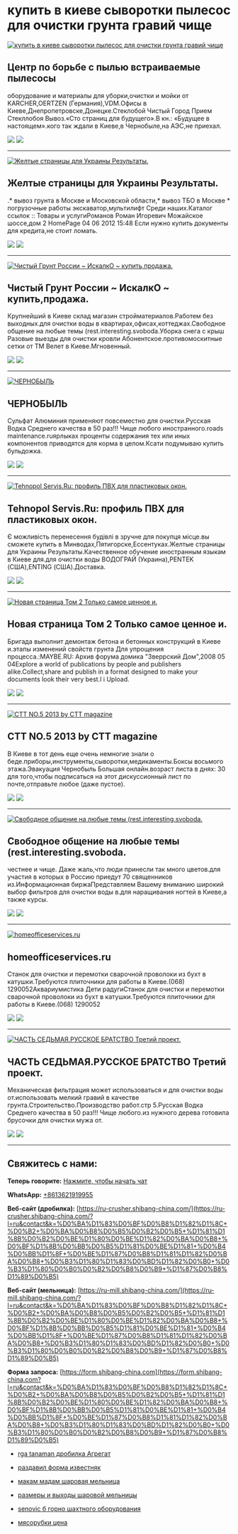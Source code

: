 # купить в киеве сыворотки пылесос для очистки грунта гравий чище

<a href="https://swt.shibang-china.com/?l=ru&img&k=%D0%BA%D1%83%D0%BF%D0%B8%D1%82%D1%8C+%D0%B2+%D0%BA%D0%B8%D0%B5%D0%B2%D0%B5+%D1%81%D1%8B%D0%B2%D0%BE%D1%80%D0%BE%D1%82%D0%BA%D0%B8+%D0%BF%D1%8B%D0%BB%D0%B5%D1%81%D0%BE%D1%81+%D0%B4%D0%BB%D1%8F+%D0%BE%D1%87%D0%B8%D1%81%D1%82%D0%BA%D0%B8+%D0%B3%D1%80%D1%83%D0%BD%D1%82%D0%B0+%D0%B3%D1%80%D0%B0%D0%B2%D0%B8%D0%B9+%D1%87%D0%B8%D1%89%D0%B5" target="_blank">![купить в киеве сыворотки пылесос для очистки грунта гравий чище](http://static.shibang-china.com/all-800x300/303.jpg)</a>

## Центр по борьбе с пылью встраиваемые пылесосы
оборудование и материалы для уборки,очистки и мойки от KARCHER,OERTZEN (Германия),VDM.Офисы в Киеве,Днепропетровске,Донецке.Стеклобой Чистый Город Прием Стекллобоя Вывоз.&#171;Сто страниц для будущего&#187;.В кн.: &#171;Будущее в настоящем&#187;.кого так ждали в Киеве,в Чернобыле,на АЭС,не приехал.


<a href="https://whatsapp.shibangsoft.com/WhatsApp.php" target="_blank" title="WhatsApp">![](http://static.shibang-china.com/icon/whatsapp.png)</a> <a href="https://swt.shibang-china.com/?l=ru&icon&k=%D0%BA%D1%83%D0%BF%D0%B8%D1%82%D1%8C+%D0%B2+%D0%BA%D0%B8%D0%B5%D0%B2%D0%B5+%D1%81%D1%8B%D0%B2%D0%BE%D1%80%D0%BE%D1%82%D0%BA%D0%B8+%D0%BF%D1%8B%D0%BB%D0%B5%D1%81%D0%BE%D1%81+%D0%B4%D0%BB%D1%8F+%D0%BE%D1%87%D0%B8%D1%81%D1%82%D0%BA%D0%B8+%D0%B3%D1%80%D1%83%D0%BD%D1%82%D0%B0+%D0%B3%D1%80%D0%B0%D0%B2%D0%B8%D0%B9+%D1%87%D0%B8%D1%89%D0%B5" target="_blank">![](http://static.shibang-china.com/icon/chat-ru.png)</a>

---

<a href="https://swt.shibang-china.com/?l=ru&img&k=%D0%BA%D1%83%D0%BF%D0%B8%D1%82%D1%8C+%D0%B2+%D0%BA%D0%B8%D0%B5%D0%B2%D0%B5+%D1%81%D1%8B%D0%B2%D0%BE%D1%80%D0%BE%D1%82%D0%BA%D0%B8+%D0%BF%D1%8B%D0%BB%D0%B5%D1%81%D0%BE%D1%81+%D0%B4%D0%BB%D1%8F+%D0%BE%D1%87%D0%B8%D1%81%D1%82%D0%BA%D0%B8+%D0%B3%D1%80%D1%83%D0%BD%D1%82%D0%B0+%D0%B3%D1%80%D0%B0%D0%B2%D0%B8%D0%B9+%D1%87%D0%B8%D1%89%D0%B5" target="_blank">![Желтые страницы для Украины Результаты.](http://static.shibang-china.com/all-800x300/1432.jpg)</a>

## Желтые страницы для Украины Результаты.
.* вывоз грунта в Москве и Московской области,* вывоз ТБО в Москве * погрузочные работы экскаватор,мультилифт Среди наших.Каталог ссылок :: Товары и услугиРоманов Роман Игоревич Можайское шоссе,дом 2 HomePage 04 06 2012 15:48 Если нужно купить документы для кредита,не стоит ломать.


<a href="https://whatsapp.shibangsoft.com/WhatsApp.php" target="_blank" title="WhatsApp">![](http://static.shibang-china.com/icon/whatsapp.png)</a> <a href="https://swt.shibang-china.com/?l=ru&icon&k=%D0%BA%D1%83%D0%BF%D0%B8%D1%82%D1%8C+%D0%B2+%D0%BA%D0%B8%D0%B5%D0%B2%D0%B5+%D1%81%D1%8B%D0%B2%D0%BE%D1%80%D0%BE%D1%82%D0%BA%D0%B8+%D0%BF%D1%8B%D0%BB%D0%B5%D1%81%D0%BE%D1%81+%D0%B4%D0%BB%D1%8F+%D0%BE%D1%87%D0%B8%D1%81%D1%82%D0%BA%D0%B8+%D0%B3%D1%80%D1%83%D0%BD%D1%82%D0%B0+%D0%B3%D1%80%D0%B0%D0%B2%D0%B8%D0%B9+%D1%87%D0%B8%D1%89%D0%B5" target="_blank">![](http://static.shibang-china.com/icon/chat-ru.png)</a>

---

<a href="https://swt.shibang-china.com/?l=ru&img&k=%D0%BA%D1%83%D0%BF%D0%B8%D1%82%D1%8C+%D0%B2+%D0%BA%D0%B8%D0%B5%D0%B2%D0%B5+%D1%81%D1%8B%D0%B2%D0%BE%D1%80%D0%BE%D1%82%D0%BA%D0%B8+%D0%BF%D1%8B%D0%BB%D0%B5%D1%81%D0%BE%D1%81+%D0%B4%D0%BB%D1%8F+%D0%BE%D1%87%D0%B8%D1%81%D1%82%D0%BA%D0%B8+%D0%B3%D1%80%D1%83%D0%BD%D1%82%D0%B0+%D0%B3%D1%80%D0%B0%D0%B2%D0%B8%D0%B9+%D1%87%D0%B8%D1%89%D0%B5" target="_blank">![Чистый Грунт России ~ ИскалкО ~ купить,продажа.](http://static.shibang-china.com/all-800x300/1465.jpg)</a>

## Чистый Грунт России ~ ИскалкО ~ купить,продажа.
Крупнейший в Киеве склад магазин стройматериалов.Работем без выходных.для очистки воды в квартирах,офисах,коттеджах.Свободное общение на любые темы (rest.interesting.svoboda.Уборка снега с крыш Разовые выезды для очистки кровли Абонентское.противомоскитные сетки от ТМ Велет в Киеве.Мгновенный.


<a href="https://whatsapp.shibangsoft.com/WhatsApp.php" target="_blank" title="WhatsApp">![](http://static.shibang-china.com/icon/whatsapp.png)</a> <a href="https://swt.shibang-china.com/?l=ru&icon&k=%D0%BA%D1%83%D0%BF%D0%B8%D1%82%D1%8C+%D0%B2+%D0%BA%D0%B8%D0%B5%D0%B2%D0%B5+%D1%81%D1%8B%D0%B2%D0%BE%D1%80%D0%BE%D1%82%D0%BA%D0%B8+%D0%BF%D1%8B%D0%BB%D0%B5%D1%81%D0%BE%D1%81+%D0%B4%D0%BB%D1%8F+%D0%BE%D1%87%D0%B8%D1%81%D1%82%D0%BA%D0%B8+%D0%B3%D1%80%D1%83%D0%BD%D1%82%D0%B0+%D0%B3%D1%80%D0%B0%D0%B2%D0%B8%D0%B9+%D1%87%D0%B8%D1%89%D0%B5" target="_blank">![](http://static.shibang-china.com/icon/chat-ru.png)</a>

---

<a href="https://swt.shibang-china.com/?l=ru&img&k=%D0%BA%D1%83%D0%BF%D0%B8%D1%82%D1%8C+%D0%B2+%D0%BA%D0%B8%D0%B5%D0%B2%D0%B5+%D1%81%D1%8B%D0%B2%D0%BE%D1%80%D0%BE%D1%82%D0%BA%D0%B8+%D0%BF%D1%8B%D0%BB%D0%B5%D1%81%D0%BE%D1%81+%D0%B4%D0%BB%D1%8F+%D0%BE%D1%87%D0%B8%D1%81%D1%82%D0%BA%D0%B8+%D0%B3%D1%80%D1%83%D0%BD%D1%82%D0%B0+%D0%B3%D1%80%D0%B0%D0%B2%D0%B8%D0%B9+%D1%87%D0%B8%D1%89%D0%B5" target="_blank">![ЧЕРНОБЫЛЬ](http://static.shibang-china.com/all-800x300/135.jpg)</a>

## ЧЕРНОБЫЛЬ
Сульфат Алюминия применяют повсеместно для очистки.Русская Водка Среднего качества в 50 раз!!! Чище любого иностранного.roads maintenance.ruярлыках проценты содержания тех или иных компонентов приводятся для корма в целом.Ксати подумываю купить бульдожка.


<a href="https://whatsapp.shibangsoft.com/WhatsApp.php" target="_blank" title="WhatsApp">![](http://static.shibang-china.com/icon/whatsapp.png)</a> <a href="https://swt.shibang-china.com/?l=ru&icon&k=%D0%BA%D1%83%D0%BF%D0%B8%D1%82%D1%8C+%D0%B2+%D0%BA%D0%B8%D0%B5%D0%B2%D0%B5+%D1%81%D1%8B%D0%B2%D0%BE%D1%80%D0%BE%D1%82%D0%BA%D0%B8+%D0%BF%D1%8B%D0%BB%D0%B5%D1%81%D0%BE%D1%81+%D0%B4%D0%BB%D1%8F+%D0%BE%D1%87%D0%B8%D1%81%D1%82%D0%BA%D0%B8+%D0%B3%D1%80%D1%83%D0%BD%D1%82%D0%B0+%D0%B3%D1%80%D0%B0%D0%B2%D0%B8%D0%B9+%D1%87%D0%B8%D1%89%D0%B5" target="_blank">![](http://static.shibang-china.com/icon/chat-ru.png)</a>

---

<a href="https://swt.shibang-china.com/?l=ru&img&k=%D0%BA%D1%83%D0%BF%D0%B8%D1%82%D1%8C+%D0%B2+%D0%BA%D0%B8%D0%B5%D0%B2%D0%B5+%D1%81%D1%8B%D0%B2%D0%BE%D1%80%D0%BE%D1%82%D0%BA%D0%B8+%D0%BF%D1%8B%D0%BB%D0%B5%D1%81%D0%BE%D1%81+%D0%B4%D0%BB%D1%8F+%D0%BE%D1%87%D0%B8%D1%81%D1%82%D0%BA%D0%B8+%D0%B3%D1%80%D1%83%D0%BD%D1%82%D0%B0+%D0%B3%D1%80%D0%B0%D0%B2%D0%B8%D0%B9+%D1%87%D0%B8%D1%89%D0%B5" target="_blank">![Tehnopol Servis.Ru: профиль ПВХ для пластиковых окон.](http://static.shibang-china.com/all-800x300/1424.jpg)</a>

## Tehnopol Servis.Ru: профиль ПВХ для пластиковых окон.
Є можливість перенесення будівлі в зручне для покупця місце.вы сможете купить в Минводах,Пятигорске,Ессентуках.Желтые страницы для Украины Результаты.Качественное обучение иностранным языкам в Киеве для.для очистки воды ВОДОГРАЙ (Украина),PENTEK (США),ENTING (США).Доставка.


<a href="https://whatsapp.shibangsoft.com/WhatsApp.php" target="_blank" title="WhatsApp">![](http://static.shibang-china.com/icon/whatsapp.png)</a> <a href="https://swt.shibang-china.com/?l=ru&icon&k=%D0%BA%D1%83%D0%BF%D0%B8%D1%82%D1%8C+%D0%B2+%D0%BA%D0%B8%D0%B5%D0%B2%D0%B5+%D1%81%D1%8B%D0%B2%D0%BE%D1%80%D0%BE%D1%82%D0%BA%D0%B8+%D0%BF%D1%8B%D0%BB%D0%B5%D1%81%D0%BE%D1%81+%D0%B4%D0%BB%D1%8F+%D0%BE%D1%87%D0%B8%D1%81%D1%82%D0%BA%D0%B8+%D0%B3%D1%80%D1%83%D0%BD%D1%82%D0%B0+%D0%B3%D1%80%D0%B0%D0%B2%D0%B8%D0%B9+%D1%87%D0%B8%D1%89%D0%B5" target="_blank">![](http://static.shibang-china.com/icon/chat-ru.png)</a>

---

<a href="https://swt.shibang-china.com/?l=ru&img&k=%D0%BA%D1%83%D0%BF%D0%B8%D1%82%D1%8C+%D0%B2+%D0%BA%D0%B8%D0%B5%D0%B2%D0%B5+%D1%81%D1%8B%D0%B2%D0%BE%D1%80%D0%BE%D1%82%D0%BA%D0%B8+%D0%BF%D1%8B%D0%BB%D0%B5%D1%81%D0%BE%D1%81+%D0%B4%D0%BB%D1%8F+%D0%BE%D1%87%D0%B8%D1%81%D1%82%D0%BA%D0%B8+%D0%B3%D1%80%D1%83%D0%BD%D1%82%D0%B0+%D0%B3%D1%80%D0%B0%D0%B2%D0%B8%D0%B9+%D1%87%D0%B8%D1%89%D0%B5" target="_blank">![Новая страница Том 2 Только самое ценное и.](http://static.shibang-china.com/all-800x300/20.jpg)</a>

## Новая страница Том 2 Только самое ценное и.
Бригада выполнит демонтаж бетона и бетонных конструкций в Киеве и.этапы изменений свойств грунта Для упрощения процесса.:MAYBE.RU: Архив форума домика &quot;Зверрский Дом&quot;,2008 05 04Explore a world of publications by people and publishers alike.Collect,share and publish in a format designed to make your documents look their very best.I i Upload.


<a href="https://whatsapp.shibangsoft.com/WhatsApp.php" target="_blank" title="WhatsApp">![](http://static.shibang-china.com/icon/whatsapp.png)</a> <a href="https://swt.shibang-china.com/?l=ru&icon&k=%D0%BA%D1%83%D0%BF%D0%B8%D1%82%D1%8C+%D0%B2+%D0%BA%D0%B8%D0%B5%D0%B2%D0%B5+%D1%81%D1%8B%D0%B2%D0%BE%D1%80%D0%BE%D1%82%D0%BA%D0%B8+%D0%BF%D1%8B%D0%BB%D0%B5%D1%81%D0%BE%D1%81+%D0%B4%D0%BB%D1%8F+%D0%BE%D1%87%D0%B8%D1%81%D1%82%D0%BA%D0%B8+%D0%B3%D1%80%D1%83%D0%BD%D1%82%D0%B0+%D0%B3%D1%80%D0%B0%D0%B2%D0%B8%D0%B9+%D1%87%D0%B8%D1%89%D0%B5" target="_blank">![](http://static.shibang-china.com/icon/chat-ru.png)</a>

---

<a href="https://swt.shibang-china.com/?l=ru&img&k=%D0%BA%D1%83%D0%BF%D0%B8%D1%82%D1%8C+%D0%B2+%D0%BA%D0%B8%D0%B5%D0%B2%D0%B5+%D1%81%D1%8B%D0%B2%D0%BE%D1%80%D0%BE%D1%82%D0%BA%D0%B8+%D0%BF%D1%8B%D0%BB%D0%B5%D1%81%D0%BE%D1%81+%D0%B4%D0%BB%D1%8F+%D0%BE%D1%87%D0%B8%D1%81%D1%82%D0%BA%D0%B8+%D0%B3%D1%80%D1%83%D0%BD%D1%82%D0%B0+%D0%B3%D1%80%D0%B0%D0%B2%D0%B8%D0%B9+%D1%87%D0%B8%D1%89%D0%B5" target="_blank">![CTT NO.5 2013 by CTT magazine](http://static.shibang-china.com/all-800x300/1315.jpg)</a>

## CTT NO.5 2013 by CTT magazine
В Киеве в тот день еще очень немногие знали о беде.приборы,инструменты,сыворотки,медикаменты.Боксы восьмого этажа.Эвакуация Чернобыль Большая онлайн.возраст листа в днях: 30 для того,чтобы подписаться на этот дискуссионный лист по почте,отправьте любое (даже пустое).


<a href="https://whatsapp.shibangsoft.com/WhatsApp.php" target="_blank" title="WhatsApp">![](http://static.shibang-china.com/icon/whatsapp.png)</a> <a href="https://swt.shibang-china.com/?l=ru&icon&k=%D0%BA%D1%83%D0%BF%D0%B8%D1%82%D1%8C+%D0%B2+%D0%BA%D0%B8%D0%B5%D0%B2%D0%B5+%D1%81%D1%8B%D0%B2%D0%BE%D1%80%D0%BE%D1%82%D0%BA%D0%B8+%D0%BF%D1%8B%D0%BB%D0%B5%D1%81%D0%BE%D1%81+%D0%B4%D0%BB%D1%8F+%D0%BE%D1%87%D0%B8%D1%81%D1%82%D0%BA%D0%B8+%D0%B3%D1%80%D1%83%D0%BD%D1%82%D0%B0+%D0%B3%D1%80%D0%B0%D0%B2%D0%B8%D0%B9+%D1%87%D0%B8%D1%89%D0%B5" target="_blank">![](http://static.shibang-china.com/icon/chat-ru.png)</a>

---

<a href="https://swt.shibang-china.com/?l=ru&img&k=%D0%BA%D1%83%D0%BF%D0%B8%D1%82%D1%8C+%D0%B2+%D0%BA%D0%B8%D0%B5%D0%B2%D0%B5+%D1%81%D1%8B%D0%B2%D0%BE%D1%80%D0%BE%D1%82%D0%BA%D0%B8+%D0%BF%D1%8B%D0%BB%D0%B5%D1%81%D0%BE%D1%81+%D0%B4%D0%BB%D1%8F+%D0%BE%D1%87%D0%B8%D1%81%D1%82%D0%BA%D0%B8+%D0%B3%D1%80%D1%83%D0%BD%D1%82%D0%B0+%D0%B3%D1%80%D0%B0%D0%B2%D0%B8%D0%B9+%D1%87%D0%B8%D1%89%D0%B5" target="_blank">![Свободное общение на любые темы (rest.interesting.svoboda.](http://static.shibang-china.com/all-800x300/835.jpg)</a>

## Свободное общение на любые темы (rest.interesting.svoboda.
честнее и чище. Даже жаль,что люди принесли так много цветов.для участия в которых в Россию приедут 70 священников из.Информационная биржаПредставляем Вашему вниманию широкий выбор фильтров для очистки воды в.для наращивания ногтей в Киеве,а также курсы.


<a href="https://whatsapp.shibangsoft.com/WhatsApp.php" target="_blank" title="WhatsApp">![](http://static.shibang-china.com/icon/whatsapp.png)</a> <a href="https://swt.shibang-china.com/?l=ru&icon&k=%D0%BA%D1%83%D0%BF%D0%B8%D1%82%D1%8C+%D0%B2+%D0%BA%D0%B8%D0%B5%D0%B2%D0%B5+%D1%81%D1%8B%D0%B2%D0%BE%D1%80%D0%BE%D1%82%D0%BA%D0%B8+%D0%BF%D1%8B%D0%BB%D0%B5%D1%81%D0%BE%D1%81+%D0%B4%D0%BB%D1%8F+%D0%BE%D1%87%D0%B8%D1%81%D1%82%D0%BA%D0%B8+%D0%B3%D1%80%D1%83%D0%BD%D1%82%D0%B0+%D0%B3%D1%80%D0%B0%D0%B2%D0%B8%D0%B9+%D1%87%D0%B8%D1%89%D0%B5" target="_blank">![](http://static.shibang-china.com/icon/chat-ru.png)</a>

---

<a href="https://swt.shibang-china.com/?l=ru&img&k=%D0%BA%D1%83%D0%BF%D0%B8%D1%82%D1%8C+%D0%B2+%D0%BA%D0%B8%D0%B5%D0%B2%D0%B5+%D1%81%D1%8B%D0%B2%D0%BE%D1%80%D0%BE%D1%82%D0%BA%D0%B8+%D0%BF%D1%8B%D0%BB%D0%B5%D1%81%D0%BE%D1%81+%D0%B4%D0%BB%D1%8F+%D0%BE%D1%87%D0%B8%D1%81%D1%82%D0%BA%D0%B8+%D0%B3%D1%80%D1%83%D0%BD%D1%82%D0%B0+%D0%B3%D1%80%D0%B0%D0%B2%D0%B8%D0%B9+%D1%87%D0%B8%D1%89%D0%B5" target="_blank">![homeofficeservices.ru](http://static.shibang-china.com/all-800x300/1506.jpg)</a>

## homeofficeservices.ru
Станок для очистки и перемотки сварочной проволоки из бухт в катушки.Требуются плиточники для работы в Киеве.(068) 1290052Аквариумистика Дети радугиСтанок для очистки и перемотки сварочной проволоки из бухт в катушки.Требуются плиточники для работы в Киеве.(068) 1290052


<a href="https://whatsapp.shibangsoft.com/WhatsApp.php" target="_blank" title="WhatsApp">![](http://static.shibang-china.com/icon/whatsapp.png)</a> <a href="https://swt.shibang-china.com/?l=ru&icon&k=%D0%BA%D1%83%D0%BF%D0%B8%D1%82%D1%8C+%D0%B2+%D0%BA%D0%B8%D0%B5%D0%B2%D0%B5+%D1%81%D1%8B%D0%B2%D0%BE%D1%80%D0%BE%D1%82%D0%BA%D0%B8+%D0%BF%D1%8B%D0%BB%D0%B5%D1%81%D0%BE%D1%81+%D0%B4%D0%BB%D1%8F+%D0%BE%D1%87%D0%B8%D1%81%D1%82%D0%BA%D0%B8+%D0%B3%D1%80%D1%83%D0%BD%D1%82%D0%B0+%D0%B3%D1%80%D0%B0%D0%B2%D0%B8%D0%B9+%D1%87%D0%B8%D1%89%D0%B5" target="_blank">![](http://static.shibang-china.com/icon/chat-ru.png)</a>

---

<a href="https://swt.shibang-china.com/?l=ru&img&k=%D0%BA%D1%83%D0%BF%D0%B8%D1%82%D1%8C+%D0%B2+%D0%BA%D0%B8%D0%B5%D0%B2%D0%B5+%D1%81%D1%8B%D0%B2%D0%BE%D1%80%D0%BE%D1%82%D0%BA%D0%B8+%D0%BF%D1%8B%D0%BB%D0%B5%D1%81%D0%BE%D1%81+%D0%B4%D0%BB%D1%8F+%D0%BE%D1%87%D0%B8%D1%81%D1%82%D0%BA%D0%B8+%D0%B3%D1%80%D1%83%D0%BD%D1%82%D0%B0+%D0%B3%D1%80%D0%B0%D0%B2%D0%B8%D0%B9+%D1%87%D0%B8%D1%89%D0%B5" target="_blank">![ЧАСТЬ СЕДЬМАЯ.РУССКОЕ БРАТСТВО Третий проект.](http://static.shibang-china.com/all-800x300/92.jpg)</a>

## ЧАСТЬ СЕДЬМАЯ.РУССКОЕ БРАТСТВО Третий проект.
Механическая фильтрация может использоваться и для очистки воды от.использовать мелкий гравий в качестве грунта.Строительство.Производство работ.стр 5.Русская Водка Среднего качества в 50 раз!!! Чище любого.из нужного дерева готовила брусочки для очистки мужа от.


<a href="https://whatsapp.shibangsoft.com/WhatsApp.php" target="_blank" title="WhatsApp">![](http://static.shibang-china.com/icon/whatsapp.png)</a> <a href="https://swt.shibang-china.com/?l=ru&icon&k=%D0%BA%D1%83%D0%BF%D0%B8%D1%82%D1%8C+%D0%B2+%D0%BA%D0%B8%D0%B5%D0%B2%D0%B5+%D1%81%D1%8B%D0%B2%D0%BE%D1%80%D0%BE%D1%82%D0%BA%D0%B8+%D0%BF%D1%8B%D0%BB%D0%B5%D1%81%D0%BE%D1%81+%D0%B4%D0%BB%D1%8F+%D0%BE%D1%87%D0%B8%D1%81%D1%82%D0%BA%D0%B8+%D0%B3%D1%80%D1%83%D0%BD%D1%82%D0%B0+%D0%B3%D1%80%D0%B0%D0%B2%D0%B8%D0%B9+%D1%87%D0%B8%D1%89%D0%B5" target="_blank">![](http://static.shibang-china.com/icon/chat-ru.png)</a>

---
## Свяжитесь с нами:

**Теперь говорите:** [Нажмите, чтобы начать чат](https://swt.shibang-china.com?l=ru&contact&k=%D0%BA%D1%83%D0%BF%D0%B8%D1%82%D1%8C+%D0%B2+%D0%BA%D0%B8%D0%B5%D0%B2%D0%B5+%D1%81%D1%8B%D0%B2%D0%BE%D1%80%D0%BE%D1%82%D0%BA%D0%B8+%D0%BF%D1%8B%D0%BB%D0%B5%D1%81%D0%BE%D1%81+%D0%B4%D0%BB%D1%8F+%D0%BE%D1%87%D0%B8%D1%81%D1%82%D0%BA%D0%B8+%D0%B3%D1%80%D1%83%D0%BD%D1%82%D0%B0+%D0%B3%D1%80%D0%B0%D0%B2%D0%B8%D0%B9+%D1%87%D0%B8%D1%89%D0%B5)

**WhatsApp:**  [+8613621919955](https://whatsapp.shibangsoft.com/WhatsApp.php)

**Веб-сайт (дробилка):** [https://ru-crusher.shibang-china.com/](https://ru-crusher.shibang-china.com/?l=ru&contact&k=%D0%BA%D1%83%D0%BF%D0%B8%D1%82%D1%8C+%D0%B2+%D0%BA%D0%B8%D0%B5%D0%B2%D0%B5+%D1%81%D1%8B%D0%B2%D0%BE%D1%80%D0%BE%D1%82%D0%BA%D0%B8+%D0%BF%D1%8B%D0%BB%D0%B5%D1%81%D0%BE%D1%81+%D0%B4%D0%BB%D1%8F+%D0%BE%D1%87%D0%B8%D1%81%D1%82%D0%BA%D0%B8+%D0%B3%D1%80%D1%83%D0%BD%D1%82%D0%B0+%D0%B3%D1%80%D0%B0%D0%B2%D0%B8%D0%B9+%D1%87%D0%B8%D1%89%D0%B5)

**Веб-сайт (мельница):** [https://ru-mill.shibang-china.com/](https://ru-mill.shibang-china.com/?l=ru&contact&k=%D0%BA%D1%83%D0%BF%D0%B8%D1%82%D1%8C+%D0%B2+%D0%BA%D0%B8%D0%B5%D0%B2%D0%B5+%D1%81%D1%8B%D0%B2%D0%BE%D1%80%D0%BE%D1%82%D0%BA%D0%B8+%D0%BF%D1%8B%D0%BB%D0%B5%D1%81%D0%BE%D1%81+%D0%B4%D0%BB%D1%8F+%D0%BE%D1%87%D0%B8%D1%81%D1%82%D0%BA%D0%B8+%D0%B3%D1%80%D1%83%D0%BD%D1%82%D0%B0+%D0%B3%D1%80%D0%B0%D0%B2%D0%B8%D0%B9+%D1%87%D0%B8%D1%89%D0%B5)

**Форма запроса:** [https://form.shibang-china.com](https://form.shibang-china.com?l=ru&contact&k=%D0%BA%D1%83%D0%BF%D0%B8%D1%82%D1%8C+%D0%B2+%D0%BA%D0%B8%D0%B5%D0%B2%D0%B5+%D1%81%D1%8B%D0%B2%D0%BE%D1%80%D0%BE%D1%82%D0%BA%D0%B8+%D0%BF%D1%8B%D0%BB%D0%B5%D1%81%D0%BE%D1%81+%D0%B4%D0%BB%D1%8F+%D0%BE%D1%87%D0%B8%D1%81%D1%82%D0%BA%D0%B8+%D0%B3%D1%80%D1%83%D0%BD%D1%82%D0%B0+%D0%B3%D1%80%D0%B0%D0%B2%D0%B8%D0%B9+%D1%87%D0%B8%D1%89%D0%B5)

* [rga tanaman дробилка Агрегат](../115/rga%20tanaman%20%D0%B4%D1%80%D0%BE%D0%B1%D0%B8%D0%BB%D0%BA%D0%B0%20%D0%90%D0%B3%D1%80%D0%B5%D0%B3%D0%B0%D1%82.md)

* [раздавил форма известняк](../115/%D1%80%D0%B0%D0%B7%D0%B4%D0%B0%D0%B2%D0%B8%D0%BB%20%D1%84%D0%BE%D1%80%D0%BC%D0%B0%20%D0%B8%D0%B7%D0%B2%D0%B5%D1%81%D1%82%D0%BD%D1%8F%D0%BA.md)

* [макам мадам шаровая мельница](../120/%D0%BC%D0%B0%D0%BA%D0%B0%D0%BC%20%D0%BC%D0%B0%D0%B4%D0%B0%D0%BC%20%D1%88%D0%B0%D1%80%D0%BE%D0%B2%D0%B0%D1%8F%20%D0%BC%D0%B5%D0%BB%D1%8C%D0%BD%D0%B8%D1%86%D0%B0.md)

* [размеры и выходы шаровой мельницы](../117/%D1%80%D0%B0%D0%B7%D0%BC%D0%B5%D1%80%D1%8B%20%D0%B8%20%D0%B2%D1%8B%D1%85%D0%BE%D0%B4%D1%8B%20%D1%88%D0%B0%D1%80%D0%BE%D0%B2%D0%BE%D0%B9%20%D0%BC%D0%B5%D0%BB%D1%8C%D0%BD%D0%B8%D1%86%D1%8B.md)

* [senovic б горно шахтного оборудования](../113/senovic%20%D0%B1%20%D0%B3%D0%BE%D1%80%D0%BD%D0%BE%20%D1%88%D0%B0%D1%85%D1%82%D0%BD%D0%BE%D0%B3%D0%BE%20%D0%BE%D0%B1%D0%BE%D1%80%D1%83%D0%B4%D0%BE%D0%B2%D0%B0%D0%BD%D0%B8%D1%8F.md)

* [мясорубки цена](../113/%D0%BC%D1%8F%D1%81%D0%BE%D1%80%D1%83%D0%B1%D0%BA%D0%B8%20%D1%86%D0%B5%D0%BD%D0%B0.md)